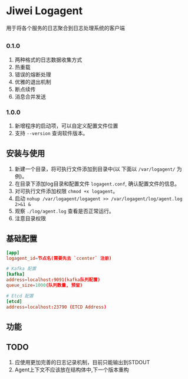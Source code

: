 # Jiwei Logagent

用于将各个服务的日志聚合到日志处理系统的客户端

##

### 0.1.0
1. 两种格式的日志数据收集方式
2. 热重载
3. 错误的熔断处理
4. 优雅的退出机制
5. 断点续传
6. 消息合并发送

### 1.0.0
1. 新增程序的启动项，可以自定义配置文件位置
2. 支持 `--version` 查询软件版本。

## 安装与使用

1. 新建一个目录，将可执行文件添加到目录中(以 下面以 `/var/logagent/` 为例)。
2. 在目录下添加log目录和配置文件  `logagent.conf`, 确认配置文件的信息。
3. 对可执行文件添加权限 `chmod +x logagent`。
4. 启动 `nohup /var/logagent/logagent >> /var/logagent/log/agent.log 2>&1 &`
5. 观察 `./log/agent.log` 查看是否正常运行。
6. 注意目录权限

## 基础配置
```conf
[app]
logagent_id=节点名(需要先去 `ccenter` 注册)

# Kafka 配置
[kafka]
address=localhost:9091(kafka队列配置)
queue_size=1000(队列数量, 预留)

# Etcd 配置
[etcd]
address=localhost:23790 (ETCD Address)
```

## 功能

## TODO
1. 应使用更加完善的日志记录机制，目前只能输出到STDOUT
2. Agent上下文不应该放在结构体中,下一个版本重构
